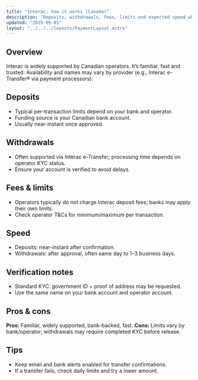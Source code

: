```yaml
---
title: "Interac: how it works (Canada)"
description: "Deposits, withdrawals, fees, limits and expected speed when using Interac."
updated: "2025-09-01"
layout: "../../../layouts/PaymentLayout.astro"
---
```


## Overview
Interac is widely supported by Canadian operators. It’s familiar, fast and trusted. Availability and names may vary by provider (e.g., Interac e-Transfer® via payment processors).

## Deposits
- Typical per-transaction limits depend on your bank and operator.
- Funding source is your Canadian bank account.
- Usually near-instant once approved.

## Withdrawals
- Often supported via Interac e-Transfer; processing time depends on operator KYC status.
- Ensure your account is verified to avoid delays.

## Fees & limits
- Operators typically do not charge Interac deposit fees; banks may apply their own limits.
- Check operator T&Cs for minimum/maximum per transaction.

## Speed
- Deposits: near-instant after confirmation.
- Withdrawals: after approval, often same day to 1–3 business days.

## Verification notes
- Standard KYC: government ID + proof of address may be requested.
- Use the same name on your bank account and operator account.

## Pros & cons
**Pros:** Familiar, widely supported, bank-backed, fast.
**Cons:** Limits vary by bank/operator; withdrawals may require completed KYC before release.

## Tips
- Keep email and bank alerts enabled for transfer confirmations.
- If a transfer fails, check daily limits and try a lower amount.

